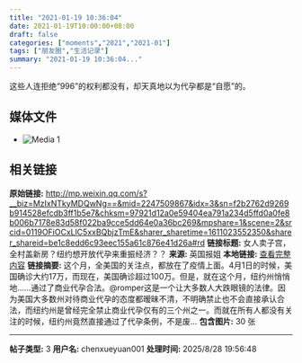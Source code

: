```yaml
---
title: "2021-01-19 10:36:04"
date: 2021-01-19T10:00:00+08:00
draft: false
categories: ["moments","2021","2021-01"]
tags: ["朋友圈","生活记录"]
summary: "2021-01-19 10:36:04..."
---
```


这些人连拒绝“996”的权利都没有，却天真地以为代孕都是“自愿”的。

## 媒体文件

- ![Media 1](/Moments/photos/2021-01-19/202101191036040.jpg)

## 相关链接

**原始链接:** http://mp.weixin.qq.com/s?__biz=MzIxNTkyMDQwNg==&mid=2247509867&idx=3&sn=f2b2762d9269b914528efcdb3ff1b5e7&chksm=97921d12a0e59404ea791a234d5ffd0a0fe8b006b7178e83d58f022ba9cce5dd64e0a36bc269&mpshare=1&scene=2&srcid=0119OFiOCxLlC5xxBQbjzTmE&sharer_sharetime=1611023552350&sharer_shareid=be1c8edd6c93eec155a61c876e41d26a#rd
**链接标题:** 女人卖子宫，全村盖新房？纽约想开放代孕来重振经济？？
**来源:** 英国报姐
**本地链接:** [查看完整内容](/link_content/2021/01/2021-01-19/link_content/)
**链接摘要:** 这个月，全美国的关注点，都放在了疫情上面。4月1日的时候，美国确诊大约17万，而现在，美国确诊超过100万。但是，就在这个月，纽约州悄悄地……通过了商业代孕合法。@romper这是一个让大多数人大跌眼镜的法律。因为美国大多数州对待商业代孕的态度都暧昧不清，不明确禁止也不会直接承认合法，而纽约州是曾经完全禁止商业代孕仅有的三个州之一。而就在所有人都没有关注的时候，纽约州竟然直接通过了代孕条例，不是废...
**包含图片:** 30 张

---

**帖子类型:** 3
**用户名:** chenxueyuan001
**处理时间:** 2025/8/28 19:56:48